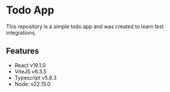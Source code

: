 # Todo App

This repository is a simple todo app and was created to learn test integrations.

## Features
- React v19.1.0
- ViteJS v6.3.5
- Typescript v5.8.3
- Node: v22.15.0
